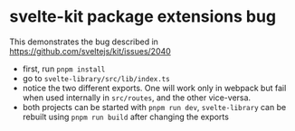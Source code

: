 # svelte-kit package extensions bug

This demonstrates the bug described in https://github.com/sveltejs/kit/issues/2040

- first, run `pnpm install`
- go to `svelte-library/src/lib/index.ts`
- notice the two different exports. One will work only in webpack but fail when used internally in `src/routes`, and the other vice-versa.
- both projects can be started with `pnpm run dev`, `svelte-library` can be rebuilt using `pnpm run build` after changing the exports
